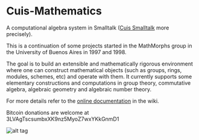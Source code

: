 # Cuis-Mathematics
A computational algebra system in Smalltalk ([Cuis Smalltalk](https://github.com/Cuis-Smalltalk/Cuis-Smalltalk-Dev) more precisely).

This is a continuation of some projects started in the MathMorphs group in the University of Buenos Aires in 1997 and 1998.

The goal is to build an extensible and mathematically rigorous environment where one can construct mathematical objects (such as groups, rings, modules, schemes, etc) and operate with them. It currently supports some elementary constructions and computations in group theory, commutative algebra, algebraic geometry and algebraic number theory.

For more details refer to the [online documentation](https://github.com/len/Cuis-Mathematics/wiki) in the wiki.

Bitcoin donations are welcome at 3LVAgTscsumbxXK9nz5MyoZ7wxYKkGnmD1

![alt tag](https://raw.githubusercontent.com/len/Cuis-Mathematics/master/screenshots/screenshot2.png)

